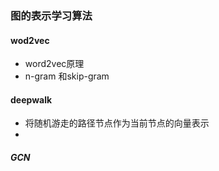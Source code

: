 ### 图的表示学习算法

#### wod2vec
- word2vec原理
- n-gram 和skip-gram

#### deepwalk
- 将随机游走的路径节点作为当前节点的向量表示
- 

##### GCN 